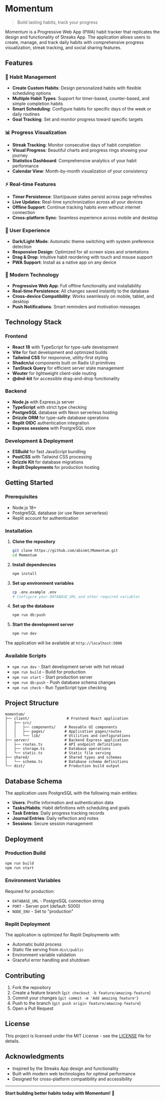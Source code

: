 # Momentum

> Build lasting habits, track your progress

Momentum is a Progressive Web App (PWA) habit tracker that replicates the design and functionality of Streaks App. The application allows users to create, manage, and track daily habits with comprehensive progress visualization, streak tracking, and social sharing features.

## Features

### 🎯 Habit Management
- **Create Custom Habits**: Design personalized habits with flexible scheduling options
- **Multiple Habit Types**: Support for timer-based, counter-based, and simple completion habits
- **Smart Scheduling**: Configure habits for specific days of the week or daily routines
- **Goal Tracking**: Set and monitor progress toward specific targets

### 📊 Progress Visualization
- **Streak Tracking**: Monitor consecutive days of habit completion
- **Visual Progress**: Beautiful charts and progress rings showing your journey
- **Statistics Dashboard**: Comprehensive analytics of your habit performance
- **Calendar View**: Month-by-month visualization of your consistency

### ⚡ Real-time Features
- **Timer Persistence**: Start/pause states persist across page refreshes
- **Live Updates**: Real-time synchronization across all your devices
- **Offline Support**: Continue tracking habits even without internet connection
- **Cross-platform Sync**: Seamless experience across mobile and desktop

### 🎨 User Experience
- **Dark/Light Mode**: Automatic theme switching with system preference detection
- **Responsive Design**: Optimized for all screen sizes and orientations
- **Drag & Drop**: Intuitive habit reordering with touch and mouse support
- **PWA Support**: Install as a native app on any device

### 📱 Modern Technology
- **Progressive Web App**: Full offline functionality and installability
- **Real-time Persistence**: All changes saved instantly to the database
- **Cross-device Compatibility**: Works seamlessly on mobile, tablet, and desktop
- **Push Notifications**: Smart reminders and motivation messages

## Technology Stack

### Frontend
- **React 18** with TypeScript for type-safe development
- **Vite** for fast development and optimized builds
- **Tailwind CSS** for responsive, utility-first styling
- **Shadcn/ui** components built on Radix UI primitives
- **TanStack Query** for efficient server state management
- **Wouter** for lightweight client-side routing
- **@dnd-kit** for accessible drag-and-drop functionality

### Backend
- **Node.js** with Express.js server
- **TypeScript** with strict type checking
- **PostgreSQL** database with Neon serverless hosting
- **Drizzle ORM** for type-safe database operations
- **Replit OIDC** authentication integration
- **Express sessions** with PostgreSQL store

### Development & Deployment
- **ESBuild** for fast JavaScript bundling
- **PostCSS** with Tailwind CSS processing
- **Drizzle Kit** for database migrations
- **Replit Deployments** for production hosting

## Getting Started

### Prerequisites
- Node.js 18+ 
- PostgreSQL database (or use Neon serverless)
- Replit account for authentication

### Installation

1. **Clone the repository**
   ```bash
   git clone https://github.com/abinmt/Momentum.git
   cd Momentum
   ```

2. **Install dependencies**
   ```bash
   npm install
   ```

3. **Set up environment variables**
   ```bash
   cp .env.example .env
   # Configure your DATABASE_URL and other required variables
   ```

4. **Set up the database**
   ```bash
   npm run db:push
   ```

5. **Start the development server**
   ```bash
   npm run dev
   ```

The application will be available at `http://localhost:5000`

### Available Scripts

- `npm run dev` - Start development server with hot reload
- `npm run build` - Build for production
- `npm run start` - Start production server
- `npm run db:push` - Push database schema changes
- `npm run check` - Run TypeScript type checking

## Project Structure

```
momentum/
├── client/                 # Frontend React application
│   ├── src/
│   │   ├── components/    # Reusable UI components
│   │   ├── pages/         # Application pages/routes
│   │   └── lib/           # Utilities and configurations
├── server/                # Backend Express application
│   ├── routes.ts          # API endpoint definitions
│   ├── storage.ts         # Database operations
│   └── static.ts          # Static file serving
├── shared/                # Shared types and schemas
│   └── schema.ts          # Database schema definitions
└── dist/                  # Production build output
```

## Database Schema

The application uses PostgreSQL with the following main entities:

- **Users**: Profile information and authentication data
- **Tasks/Habits**: Habit definitions with scheduling and goals
- **Task Entries**: Daily progress tracking records
- **Journal Entries**: Daily reflection and notes
- **Sessions**: Secure session management

## Deployment

### Production Build
```bash
npm run build
npm run start
```

### Environment Variables
Required for production:
- `DATABASE_URL` - PostgreSQL connection string
- `PORT` - Server port (default: 5000)
- `NODE_ENV` - Set to "production"

### Replit Deployment
The application is optimized for Replit Deployments with:
- Automatic build process
- Static file serving from `dist/public`
- Environment variable validation
- Graceful error handling and shutdown

## Contributing

1. Fork the repository
2. Create a feature branch (`git checkout -b feature/amazing-feature`)
3. Commit your changes (`git commit -m 'Add amazing feature'`)
4. Push to the branch (`git push origin feature/amazing-feature`)
5. Open a Pull Request

## License

This project is licensed under the MIT License - see the [LICENSE](LICENSE) file for details.

## Acknowledgments

- Inspired by the Streaks App design and functionality
- Built with modern web technologies for optimal performance
- Designed for cross-platform compatibility and accessibility

---

**Start building better habits today with Momentum!** 🚀